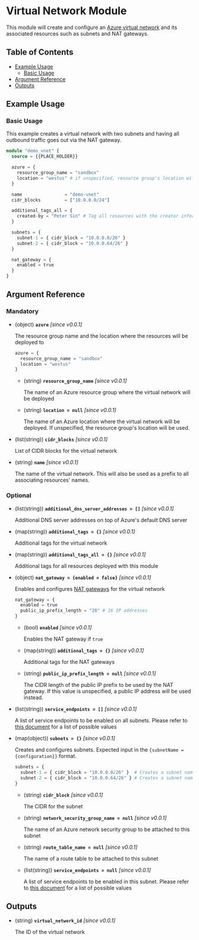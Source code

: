# Virtual Network Module

This module will create and configure an [Azure virtual network](azure-virtual-network) and its associated resources such as subnets and NAT gateways.

## Table of Contents

- [Example Usage](#example-usage)
    - [Basic Usage](#basic-usage)
- [Argument Reference](#argument-reference)
- [Outputs](#outputs)

## Example Usage

### Basic Usage

This example creates a virtual network with two subnets and having all outbound traffic goes out via the NAT gateway.

```terraform
module "demo_vnet" {
  source = {{PLACE_HOLDER}}

  azure = {
    resource_group_name = "sandbox"
    location = "westus" # if unspecified, resource group's location will be used
  }

  name                = "demo-vnet"
  cidr_blocks         = ["10.0.0.0/24"]

  additional_tags_all = {
    created-by = "Peter Sin" # Tag all resources with the creator information
  }

  subnets = {
    subnet-1 = { cidr_block = "10.0.0.0/26" }
    subnet-2 = { cidr_block = "10.0.0.64/26" }
  }

  nat_gateway = {
    enabled = true
  }
}
```

## Argument Reference

### Mandatory

- (object) **`azure`** _[since v0.0.1]_

    The resource group name and the location where the resources will be deployed to

    ```terraform
    azure = {
      resource_group_name = "sandbox"
      location = "westus"
    }
    ```

    - (string) **`resource_group_name`** _[since v0.0.1]_

        The name of an Azure resource group where the virtual network will be deployed

    - (string) **`location = null`** _[since v0.0.1]_

        The name of an Azure location where the virtual network will be deployed. If unspecified, the resource group's location will be used.

- (list(string)) **`cidr_blocks`** _[since v0.0.1]_

    List of CIDR blocks for the virtual network

- (string) **`name`** _[since v0.0.1]_

    The name of the virtual network. This will also be used as a prefix to all associating resources' names.

### Optional

- (list(string)) **`additional_dns_server_addresses = []`** _[since v0.0.1]_

    Additional DNS server addresses on top of Azure's default DNS server

- (map(string)) **`additional_tags = {}`** _[since v0.0.1]_

    Additional tags for the virtual network

- (map(string)) **`additional_tags_all = {}`** _[since v0.0.1]_

    Additional tags for all resources deployed with this module


- (object) **`nat_gateway = {enabled = false}`** _[since v0.0.1]_

    Enables and configures [NAT gateways](azure-nat-gateway) for the virtual network

    ```terraform
    nat_gateway = {
      enabled = true
      public_ip_prefix_length = "28" # 16 IP addresses
    }
    ```

    - (bool) **`enabled`** _[since v0.0.1]_

        Enables the NAT gateway if `true`

    - (map(string)) **`additional_tags = {}`** _[since v0.0.1]_

        Additional tags for the NAT gateways

    - (string) **`public_ip_prefix_length = null`** _[since v0.0.1]_

        The CIDR length of the public IP prefix to be used by the NAT gateway. If this value is unspecified, a public IP address will be used instead.

- (list(string)) **`service_endpoints = []`** _[since v0.0.1]_

    A list of service endpoints to be enabled on all subnets. Please refer to [this document][service-endpoints] for a list of possible values

- (map(object)) **`subnets = {}`** _[since v0.0.1]_

    Creates and configures subnets. Expected input in the `{subnetName = {configuration}}` format.

    ```terraform
    subnets = {
      subnet-1 = { cidr_block = "10.0.0.0/26" }  # Creates a subnet named subnet-1 with the cidr 10.0.0.0/26
      subnet-2 = { cidr_block = "10.0.0.64/26" } # Creates a subnet named subnet-2 with the cidr 10.0.0.64/26
    }
    ```

    - (string) **`cidr_block`** _[since v0.0.1]_

        The CIDR for the subnet

    - (string) **`network_security_group_name = null`** _[since v0.0.1]_

        The name of an Azure network security group to be attached to this subnet

    - (string) **`route_table_name = null`** _[since v0.0.1]_

        The name of a route table to be attached to this subnet

    - (list(string)) **`service_endpoints = null`** _[since v0.0.1]_

        A list of service endpoints to be enabled in this subnet. Please refer to [this document][service-endpoints] for a list of possible values

## Outputs

- (string) **`virtual_network_id`** _[since v0.0.1]_

    The ID of the virtual network

[azure-virtual-network]:https://docs.microsoft.com/en-us/azure/virtual-network/virtual-networks-overview
[azure-nat-gateway]:https://docs.microsoft.com/en-us/azure/virtual-network/nat-gateway/nat-overview
[service-endpoints]:https://docs.microsoft.com/en-us/azure/virtual-network/virtual-network-service-endpoints-overview

